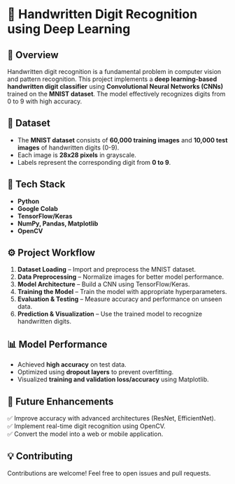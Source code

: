 # 📝 Handwritten Digit Recognition using Deep Learning  

## 🚀 Overview  
Handwritten digit recognition is a fundamental problem in computer vision and pattern recognition. This project implements a **deep learning-based handwritten digit classifier** using **Convolutional Neural Networks (CNNs)** trained on the **MNIST dataset**. The model effectively recognizes digits from 0 to 9 with high accuracy.  

## 📂 Dataset  
- The **MNIST dataset** consists of **60,000 training images** and **10,000 test images** of handwritten digits (0-9).  
- Each image is **28x28 pixels** in grayscale.  
- Labels represent the corresponding digit from **0 to 9**.  

## 🔧 Tech Stack  
- **Python**  
- **Google Colab**  
- **TensorFlow/Keras**  
- **NumPy, Pandas, Matplotlib**  
- **OpenCV**  

## ⚙️ Project Workflow  
1. **Dataset Loading** – Import and preprocess the MNIST dataset.  
2. **Data Preprocessing** – Normalize images for better model performance.  
3. **Model Architecture** – Build a CNN using TensorFlow/Keras.  
4. **Training the Model** – Train the model with appropriate hyperparameters.  
5. **Evaluation & Testing** – Measure accuracy and performance on unseen data.  
6. **Prediction & Visualization** – Use the trained model to recognize handwritten digits.  

## 📊 Model Performance  
- Achieved **high accuracy** on test data.  
- Optimized using **dropout layers** to prevent overfitting.  
- Visualized **training and validation loss/accuracy** using Matplotlib.  

## 📄 Future Enhancements
✅ Improve accuracy with advanced architectures (ResNet, EfficientNet).  
✅ Implement real-time digit recognition using OpenCV.  
✅ Convert the model into a web or mobile application.  

## 💡 Contributing
Contributions are welcome! Feel free to open issues and pull requests.  


